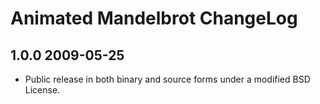Animated Mandelbrot ChangeLog
==================

1.0.0 2009-05-25
-----------------
* Public release in both binary and source forms under a modified BSD License.